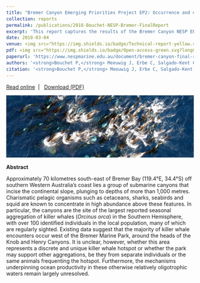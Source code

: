 ```yaml
---
title: "Bremer Canyon Emerging Priorities Project EP2: Occurrence and distribution of marine wildlife in the Bremer Bay region - Final Project Report"
collection: reports
permalink: /publications/2018-Bouchet-NESP-Bremer-FinalReport
excerpt: 'This report captures the results of the Bremer Canyon NESP EP2 Project (Occurrence and distribution of marine wildlife in the Bremer Bay region), which was designed to establish baseline scientific knowledge of the Bremer region using a multidisciplinary approach that combined multiple sampling platforms, including aerial surveys, pelagic baited video systems, ocean gliders, and acoustic arrays.'
date: 2018-03-04
venue: <img src="https://img.shields.io/badge/Technical-report-yellow.svg?longCache=true&style=flat-square">
pdf: <img src="https://img.shields.io/badge/Open-access-green.svg?longCache=true&style=flat-square">
paperurl: 'https://www.nespmarine.edu.au/document/bremer-canyon-final-report'
authors: '<strong>Bouchet P,</strong> Meeuwig J, Erbe C, Salgado-Kent C, Wellard R, Pattiaratchi C.'
citation: '<strong>Bouchet P,</strong> Meeuwig J, Erbe C, Salgado-Kent C, Wellard R, Pattiaratchi C. 2018. Bremer Canyon Emerging Priorities Project EP2: Occurrence and distribution of marine wildlife in the Bremer Bay region - Final Project Report. National Environmental Science Programme (NESP), Marine Biodiversity Hub, 32 p.'
---
```

<i class="fa fa-link" aria-hidden="true"></i> <a href="https://www.nespmarine.edu.au/document/bremer-canyon-final-report"> Read online</a> &nbsp;<span>&#124;</span> &nbsp;<i class="fa fa-file-pdf-o" aria-hidden="true"></i> <a href="https://www.nespmarine.edu.au/system/files/Bouchet%20et%20al%20Bremer%20Canyon%20Final%20%20Report_Milestone%207_19March2018.pdf">  Download (PDF)</a>

<img src='/images/Bouchet2018-Bremer-hero.jpg'>
<br>

<strong>Abstract</strong>

Approximately 70 kilometres south-east of Bremer Bay (119.4°E, 34.4°S) off southern Western Australia’s coast lies a group of submarine canyons that incise the continental slope, plunging to depths of more than 1,000 metres. Charismatic pelagic organisms such as cetaceans, sharks, seabirds and squid are known to concentrate in high abundance above these features. In particular, the canyons are the site of the largest reported seasonal aggregation of killer whales (<em>Orcinus orca</em>) in the Southern Hemisphere, with over 100 identified individuals in the local population, many of which are regularly sighted. Existing data suggest that the majority of killer whale encounters occur west of the Bremer Marine Park, around the heads of the Knob and Henry Canyons. It is unclear, however, whether this area represents a discrete and unique killer whale hotspot or whether the park may support other aggregations, be they from separate individuals or the same animals frequenting the hotspot. Furthermore, the mechanisms underpinning ocean productivity in these otherwise relatively oligotrophic waters remain largely unresolved.
